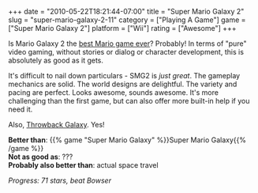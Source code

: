 +++
date = "2010-05-22T18:21:44-07:00"
title = "Super Mario Galaxy 2"
slug = "super-mario-galaxy-2-11"
category = ["Playing A Game"]
game = ["Super Mario Galaxy 2"]
platform = ["Wii"]
rating = ["Awesome"]
+++

Is Mario Galaxy 2 the <a href="http://www.joystiq.com/2010/05/21/super-mario-galaxy-2-review/">best Mario game ever</a>?  Probably!  In terms of "pure" video gaming, without stories or dialog or character development, this is absolutely as good as it gets.

It's difficult to nail down particulars - SMG2 is <i>just great</i>.  The gameplay mechanics are solid.  The world designs are delightful.  The variety and pacing are perfect.  Looks awesome, sounds awesome.  It's more challenging than the first game, but can also offer more built-in help if you need it.

Also, <a href="http://www.youtube.com/watch?v=iiRKP5zJqQE">Throwback Galaxy</a>.  Yes!

<b>Better than</b>: {{% game "Super Mario Galaxy" %}}Super Mario Galaxy{{% /game %}}  
<b>Not as good as</b>: ???  
<b>Probably also better than</b>: actual space travel

<i>Progress: 71 stars, beat Bowser</i>